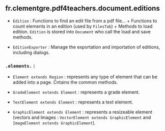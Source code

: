 ## fr.clementgre.pdf4teachers.document.editions

- ``Edition`` : Functions to find an edit file from a pdf file... + Functions to count elements in an edition (used
  by ``FilesTab``) + Methods to load edition. ``Edition`` is stored into ``Document`` who call the load and save
  methods.

- ``EditionExporter`` : Manage the exportation and importation of editions, including dialogs.

### ``.elements.`` :

- ``Element extends Region`` : represents any type of element that can be added into a page. Cntains the common methods.

- ``GradeElement extends Element`` : represents a grade element.

- ``TextElement extends Element`` : represents a text element.

- ``GraphicElement extends Element`` : represents a resizeable element (vectors and
  Images : ``VectorElement extends GraphicElement`` and ``ImageElement extends GraphicElement``).